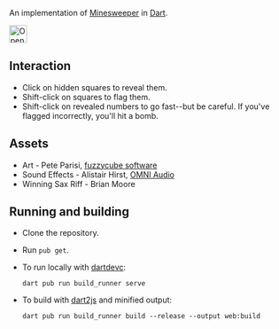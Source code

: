 An implementation of
<a href="http://en.wikipedia.org/wiki/Minesweeper_(video_game)">Minesweeper</a>
in [Dart](https://dart.dev/).

<a href="https://studio.firebase.google.com/import?url=https%3A%2F%2Fgithub.com%2Fdart-lang%2Fsample-pop_pop_win%2F">
  <picture>
    <source
      media="(prefers-color-scheme: dark)"
      srcset="https://cdn.firebasestudio.dev/btn/open_dark_32.svg">
    <source
      media="(prefers-color-scheme: light)"
      srcset="https://cdn.firebasestudio.dev/btn/open_light_32.svg">
    <img
      height="32"
      alt="Open in Firebase Studio"
      src="https://cdn.firebasestudio.dev/btn/open_blue_32.svg">
  </picture>
</a>

## Interaction

 * Click on hidden squares to reveal them.
 * Shift-click on squares to flag them.
 * Shift-click on revealed numbers to go fast--but be careful. If you've flagged
   incorrectly, you'll hit a bomb.

## Assets
 * Art - Pete Parisi, [fuzzycube software](http://fuzzycubesoftware.com/)
 * Sound Effects - Alistair Hirst,
   [OMNI Audio](https://www.linkedin.com/in/alistairhirst/)
 * Winning Sax Riff - Brian Moore

## Running and building

 * Clone the repository.
 * Run `pub get`.
 * To run locally with [dartdevc](https://dart.dev/tools/dartdevc):
 
   ```console
   dart pub run build_runner serve
   ```

 * To build with [dart2js](https://dart.dev/tools/dart2js) and minified output:
 
   ```console
   dart pub run build_runner build --release --output web:build
   ```
